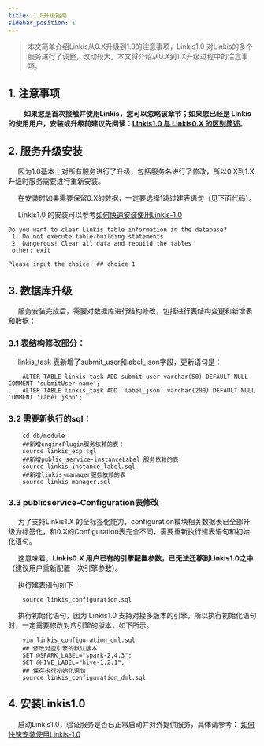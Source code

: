 ```yaml
---
title: 1.0升级指南
sidebar_position: 1
---
```


> 本文简单介绍Linkis从0.X升级到1.0的注意事项，Linkis1.0 对Linkis的多个服务进行了调整，改动较大，本文将介绍从0.X到1.X升级过程中的注意事项。

## 1. 注意事项

&nbsp;&nbsp;&nbsp;&nbsp;&nbsp;&nbsp;&nbsp;&nbsp;**如果您是首次接触并使用Linkis，您可以忽略该章节；如果您已经是 Linkis 的使用用户，安装或升级前建议先阅读：[Linkis1.0 与 Linkis0.X 的区别简述](https://github.com/WeBankFinTech/Linkis/wiki/Linkis1.0%E4%B8%8ELinkis0.X%E7%9A%84%E5%8C%BA%E5%88%AB%E7%AE%80%E8%BF%B0)**。

## 2. 服务升级安装

&nbsp;&nbsp;&nbsp;&nbsp;  因为1.0基本上对所有服务进行了升级，包括服务名进行了修改，所以0.X到1.X升级时服务需要进行重新安装。

&nbsp;&nbsp;&nbsp;&nbsp;  在安装时如果需要保留0.X的数据，一定要选择1跳过建表语句（见下面代码）。

&nbsp;&nbsp;&nbsp;&nbsp;  Linkis1.0 的安装可以参考[如何快速安装使用Linkis-1.0](https://github.com/WeBankFinTech/Linkis-Doc/blob/master/zh_CN/Deployment_Documents/%E5%BF%AB%E9%80%9F%E9%83%A8%E7%BD%B2Linkis1.0.md)

```
Do you want to clear Linkis table information in the database?
 1: Do not execute table-building statements
 2: Dangerous! Clear all data and rebuild the tables
 other: exit

Please input the choice: ## choice 1
```
## 3. 数据库升级

&nbsp;&nbsp;&nbsp;&nbsp;  服务安装完成后，需要对数据库进行结构修改，包括进行表结构变更和新增表和数据：

### 3.1 表结构修改部分：

&nbsp;&nbsp;&nbsp;&nbsp;  linkis_task 表新增了submit_user和label_json字段，更新语句是：

```mysql-sql
    ALTER TABLE linkis_task ADD submit_user varchar(50) DEFAULT NULL COMMENT 'submitUser name';
    ALTER TABLE linkis_task ADD `label_json` varchar(200) DEFAULT NULL COMMENT 'label json';
```

### 3.2 需要新执行的sql：

```mysql-sql
    cd db/module
    ##新增enginePlugin服务依赖的表：
    source linkis_ecp.sql
    ##新增public service-instanceLabel 服务依赖的表
    source linkis_instance_label.sql
    ##新增linkis-manager服务依赖的表
    source linkis_manager.sql
```

### 3.3 publicservice-Configuration表修改

&nbsp;&nbsp;&nbsp;&nbsp;  为了支持Linkis1.X 的全标签化能力，configuration模块相关数据表已全部升级为标签化，和0.X的Configuration表完全不同，需要重新执行建表语句和初始化语句。

&nbsp;&nbsp;&nbsp;&nbsp;  这意味着，**Linkis0.X 用户已有的引擎配置参数，已无法迁移到Linkis1.0之中**（建议用户重新配置一次引擎参数）。

&nbsp;&nbsp;&nbsp;&nbsp;  执行建表语句如下：

```mysql-sql
    source linkis_configuration.sql
```

&nbsp;&nbsp;&nbsp;&nbsp;  执行初始化语句，因为 Linkis1.0 支持对接多版本的引擎，所以执行初始化语句时，一定需要修改对应引擎的版本，如下所示。

```mysql-sql
    vim linkis_configuration_dml.sql
    ## 修改对应引擎的默认版本
    SET @SPARK_LABEL="spark-2.4.3";
    SET @HIVE_LABEL="hive-1.2.1";
    ## 保存执行初始化语句
    source linkis_configuration_dml.sql
```

## 4. 安装Linkis1.0

&nbsp;&nbsp;&nbsp;&nbsp;  启动Linkis1.0，验证服务是否已正常启动并对外提供服务，具体请参考： [如何快速安装使用Linkis-1.0](https://github.com/WeBankFinTech/Linkis-Doc/blob/master/zh_CN/Deployment_Documents/%E5%BF%AB%E9%80%9F%E9%83%A8%E7%BD%B2Linkis1.0.md)
